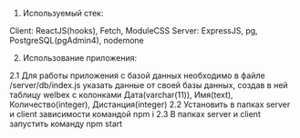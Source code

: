 1. Используемый стек:

Client: ReactJS(hooks), Fetch, ModuleCSS 
Server: ExpressJS, pg, PostgreSQL(pgAdmin4), nodemone

2. Использование приложения:

2.1 Для работы приложения с базой данных необходимо в файле /server/db/index.js указать данные от своей базы данных, создав в ней таблицу welbex с колонками Дата(varchar(11)), Имя(text), Количество(integer), Дистанция(integer)
2.2 Установить в папках server и client зависимости командой npm i
2.3 В папках server и client запустить команду npm start 




